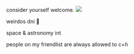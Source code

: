 consider yourself welcome. ![](https://files.catbox.moe/dbm9tg.gif)

weirdos dni 🖕

space & astronomy int

people on my friendlist are always allowed to c+h
